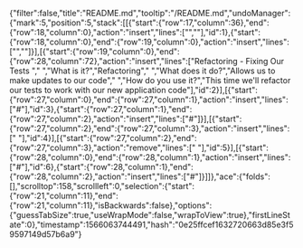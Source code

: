 {"filter":false,"title":"README.md","tooltip":"/README.md","undoManager":{"mark":5,"position":5,"stack":[[{"start":{"row":17,"column":36},"end":{"row":18,"column":0},"action":"insert","lines":["",""],"id":1},{"start":{"row":18,"column":0},"end":{"row":19,"column":0},"action":"insert","lines":["",""]}],[{"start":{"row":19,"column":0},"end":{"row":28,"column":72},"action":"insert","lines":["Refactoring - Fixing Our Tests "," ","What is it?","Refactoring"," ","What does it do?","Allows us to make updates to our code"," ","How do you use it?","This time we'll refactor our tests to work with our new application code"],"id":2}],[{"start":{"row":27,"column":0},"end":{"row":27,"column":1},"action":"insert","lines":["#"],"id":3},{"start":{"row":27,"column":1},"end":{"row":27,"column":2},"action":"insert","lines":["#"]}],[{"start":{"row":27,"column":2},"end":{"row":27,"column":3},"action":"insert","lines":[" "],"id":4}],[{"start":{"row":27,"column":2},"end":{"row":27,"column":3},"action":"remove","lines":[" "],"id":5}],[{"start":{"row":28,"column":0},"end":{"row":28,"column":1},"action":"insert","lines":["#"],"id":6},{"start":{"row":28,"column":1},"end":{"row":28,"column":2},"action":"insert","lines":["#"]}]]},"ace":{"folds":[],"scrolltop":158,"scrollleft":0,"selection":{"start":{"row":21,"column":11},"end":{"row":21,"column":11},"isBackwards":false},"options":{"guessTabSize":true,"useWrapMode":false,"wrapToView":true},"firstLineState":0},"timestamp":1566063744491,"hash":"0e25ffcef1632720663d85e3f59597149d57b6a9"}